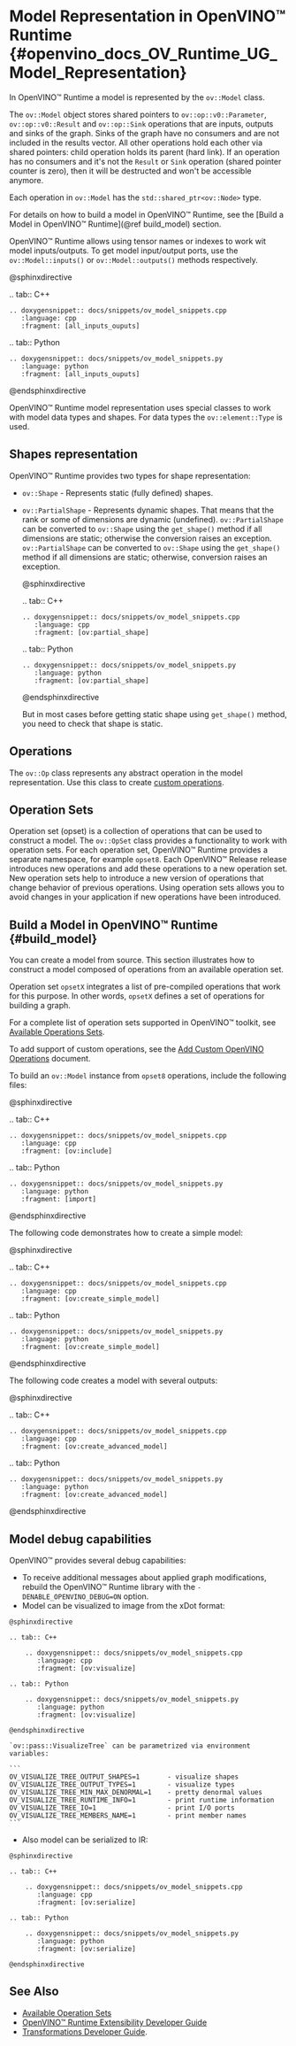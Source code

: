 # Model Representation in OpenVINO™ Runtime {#openvino_docs_OV_Runtime_UG_Model_Representation}

In OpenVINO™ Runtime a model is represented by the `ov::Model` class.

The `ov::Model` object stores shared pointers to `ov::op::v0::Parameter`, `ov::op::v0::Result` and `ov::op::Sink` operations that are inputs, outputs and sinks of the graph.
Sinks of the graph have no consumers and are not included in the results vector. All other operations hold each other via shared pointers: child operation holds its parent (hard link). If an operation has no consumers and it's not the `Result` or `Sink` operation
(shared pointer counter is zero), then it will be destructed and won't be accessible anymore. 

Each operation in `ov::Model` has the `std::shared_ptr<ov::Node>` type.

For details on how to build a model in OpenVINO™ Runtime, see the [Build a Model in OpenVINO™ Runtime](@ref build_model) section.

OpenVINO™ Runtime allows using tensor names or indexes to work wit model inputs/outputs. To get model input/output ports, use the `ov::Model::inputs()` or `ov::Model::outputs()` methods respectively.

@sphinxdirective

.. tab:: C++

    .. doxygensnippet:: docs/snippets/ov_model_snippets.cpp
       :language: cpp
       :fragment: [all_inputs_ouputs]

.. tab:: Python

    .. doxygensnippet:: docs/snippets/ov_model_snippets.py
       :language: python
       :fragment: [all_inputs_ouputs]

@endsphinxdirective

OpenVINO™ Runtime model representation uses special classes to work with model data types and shapes. For data types the `ov::element::Type` is used.

## Shapes representation

OpenVINO™ Runtime provides two types for shape representation: 

* `ov::Shape` - Represents static (fully defined) shapes.

* `ov::PartialShape` - Represents dynamic shapes. That means that the rank or some of dimensions are dynamic (undefined). `ov::PartialShape` can be converted to `ov::Shape` using the `get_shape()` method if all dimensions are static; otherwise the conversion raises an exception.
  `ov::PartialShape` can be converted to `ov::Shape` using the `get_shape()` method if all dimensions are static; otherwise, conversion raises an exception.

  @sphinxdirective

  .. tab:: C++

      .. doxygensnippet:: docs/snippets/ov_model_snippets.cpp
         :language: cpp
         :fragment: [ov:partial_shape]

  .. tab:: Python

      .. doxygensnippet:: docs/snippets/ov_model_snippets.py
         :language: python
         :fragment: [ov:partial_shape]

  @endsphinxdirective

  But in most cases before getting static shape using `get_shape()` method, you need to check that shape is static.

## Operations

The `ov::Op` class represents any abstract operation in the model representation. Use this class to create [custom operations](../Extensibility_UG/add_openvino_ops).

## Operation Sets

Operation set (opset) is a collection of operations that can be used to construct a model. The `ov::OpSet` class  provides a functionality to work with operation sets.
For each operation set, OpenVINO™ Runtime provides a separate namespace, for example `opset8`.
Each OpenVINO™ Release release introduces new operations and add these operations to a new operation set. New operation sets help to introduce a new version of operations that change behavior of previous operations. Using operation sets allows you to avoid changes in your application if new operations have been introduced.

## Build a Model in OpenVINO™ Runtime {#build_model}

You can create a model from source. This section illustrates how to construct a model composed of operations from an available operation set.

Operation set `opsetX` integrates a list of pre-compiled operations that work for this purpose. In other words, `opsetX` defines a set of operations for building a graph.

For a complete list of operation sets supported in OpenVINO™ toolkit, see [Available Operations Sets](../ops/opset.md).

To add support of custom operations, see the [Add Custom OpenVINO Operations](../Extensibility_UG/Intro.md) document.

To build an `ov::Model` instance from `opset8` operations, include the following files:

@sphinxdirective

.. tab:: C++

    .. doxygensnippet:: docs/snippets/ov_model_snippets.cpp
       :language: cpp
       :fragment: [ov:include]

.. tab:: Python

    .. doxygensnippet:: docs/snippets/ov_model_snippets.py
       :language: python
       :fragment: [import]

@endsphinxdirective

The following code demonstrates how to create a simple model:

@sphinxdirective

.. tab:: C++

    .. doxygensnippet:: docs/snippets/ov_model_snippets.cpp
       :language: cpp
       :fragment: [ov:create_simple_model]

.. tab:: Python

    .. doxygensnippet:: docs/snippets/ov_model_snippets.py
       :language: python
       :fragment: [ov:create_simple_model]

@endsphinxdirective

The following code creates a model with several outputs:

@sphinxdirective

.. tab:: C++

    .. doxygensnippet:: docs/snippets/ov_model_snippets.cpp
       :language: cpp
       :fragment: [ov:create_advanced_model]

.. tab:: Python

    .. doxygensnippet:: docs/snippets/ov_model_snippets.py
       :language: python
       :fragment: [ov:create_advanced_model]

@endsphinxdirective

## Model debug capabilities

OpenVINO™ provides several debug capabilities:
   - To receive additional messages about applied graph modifications, rebuild the OpenVINO™ Runtime library with the `-DENABLE_OPENVINO_DEBUG=ON` option.
   - Model can be visualized to image from the xDot format:

    @sphinxdirective

    .. tab:: C++

        .. doxygensnippet:: docs/snippets/ov_model_snippets.cpp
           :language: cpp
           :fragment: [ov:visualize]

    .. tab:: Python

        .. doxygensnippet:: docs/snippets/ov_model_snippets.py
           :language: python
           :fragment: [ov:visualize]

    @endsphinxdirective

    `ov::pass::VisualizeTree` can be parametrized via environment variables:

    ```
    OV_VISUALIZE_TREE_OUTPUT_SHAPES=1       - visualize shapes
    OV_VISUALIZE_TREE_OUTPUT_TYPES=1        - visualize types
    OV_VISUALIZE_TREE_MIN_MAX_DENORMAL=1    - pretty denormal values
    OV_VISUALIZE_TREE_RUNTIME_INFO=1        - print runtime information
    OV_VISUALIZE_TREE_IO=1                  - print I/O ports
    OV_VISUALIZE_TREE_MEMBERS_NAME=1        - print member names
    ```

   - Also model can be serialized to IR:

    @sphinxdirective

    .. tab:: C++

        .. doxygensnippet:: docs/snippets/ov_model_snippets.cpp
           :language: cpp
           :fragment: [ov:serialize]

    .. tab:: Python

        .. doxygensnippet:: docs/snippets/ov_model_snippets.py
           :language: python
           :fragment: [ov:serialize]

    @endsphinxdirective

## See Also

* [Available Operation Sets](../ops/opset.md)
* [OpenVINO™ Runtime Extensibility Developer Guide](../Extensibility_UG/Intro.md)
* [Transformations Developer Guide](./ov_transformations.md).

